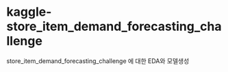 # kaggle-store_item_demand_forecasting_challenge
store_item_demand_forecasting_challenge 에 대한 EDA와 모델생성
